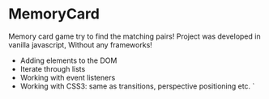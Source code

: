 # MemoryCard

Memory card game try to find the matching pairs!
Project was developed in vanilla javascript, Without any frameworks!


- Adding elements to the DOM
- Iterate through lists
- Working with event listeners
- Working with CSS3: same as transitions, perspective positioning etc.
`
